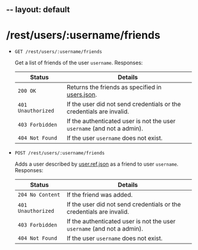 --
layout: default
--

# /rest/users/:username/friends

*   `GET /rest/users/:username/friends`

    Get a list of friends of the user `username`. Responses:

    | Status             | Details
    |--------------------|--------
    | `200 OK`           | Returns the friends as specified in [users.json].
    | `401 Unauthorized` | If the user did not send credentials or the credentials are invalid.
    | `403 Forbidden`    | If the authenticated user is not the user `username` (and not a admin).
    | `404 Not Found`    | If the user `username` does not exist.

*   `POST /rest/users/:username/friends`

    Adds a user described by [user.ref.json] as a friend to user `username`. Responses:

    | Status             | Details
    |--------------------|--------
    | `204 No Content`   | If the friend was added.
    | `401 Unauthorized` | If the user did not send credentials or the credentials are invalid.
    | `403 Forbidden`    | If the authenticated user is not the user `username` (and not a admin).
    | `404 Not Found`    | If the user `username` does not exist.


[root.json]:        https://github.com/enviroCar/enviroCar-server/blob/master/rest/src/main/resources/schema/root.json "root.json"
[user.json]:        https://github.com/enviroCar/enviroCar-server/blob/master/rest/src/main/resources/schema/user.json "user.json"
[user.modify.json]: https://github.com/enviroCar/enviroCar-server/blob/master/rest/src/main/resources/schema/user.modify.json "user.modify.json"
[user.create.json]: https://github.com/enviroCar/enviroCar-server/blob/master/rest/src/main/resources/schema/user.create.json "user.create.json"
[user.ref.json]:    https://github.com/enviroCar/enviroCar-server/blob/master/rest/src/main/resources/schema/user.ref.json "user.ref.json"
[users.json]:       https://github.com/enviroCar/enviroCar-server/blob/master/rest/src/main/resources/schema/users.json "users.json"
